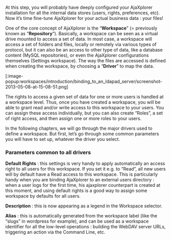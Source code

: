At this step, you will probably have deeply configured your AjaXplorer installation for all the internal data stores (users, rights, preferences, etc). Now it’s time fine-tune AjaXplorer for your actual business data : your files!

One of the core concept of AjaXplorer is the “**Workspace**” (= previously known as “**Repository**“).  Basically, a workspace can be seen as a virtual drive mounted to access a set of data. In most case, a workspace will access a set of folders and files, locally or remotely via various types of protocol, but it can also be an access to other type of data, like a database content (MySQL repositories), or even the AjaXplorer configurations themselves (Settings workspace). The way the files are accessed is defined when creating the workspace, by choosing a “**Driver**” to map the data.

 [:image-popup:workspaces/introduction/binding_to_an_ldapad_server/screenshot-2013-05-08-at-15-08-51.png]

The rights to access a given set of data for one or more users is handled at a workspace level. Thus, once you have created a workspace, you will be able to grant read and/or write access to this workspace to your users. You can assign these access individually, but you can also create “Roles”, a set of right access, and then assign one or more roles to your users.

In the following chapters, we will go through the major drivers used to define a workspace. But first, let’s go through some common parameters you will have to set up, whatever the driver you select.

### Parameters common to all drivers
**Default Rights** : this settings is very handy to apply automatically an access right to all users for this workspace. If you set it e.g. to “Read”, all new users will by default have a Read access to this workspace. This is particularly handy when you are binding AjaXplorer to an external users directory : when a user logs for the first time, his ajaxplorer counterpart is created at this moment, and using default rights is a good way to assign some workspace by defaults for all users.

**Description** : this is now appearing as a legend in the Workspace selector.

**Alias** : this is automatically generated from the workspace label (like the “slugs” in wordpress for example), and can be used as a workspace identifier for all the low-level operations : building the WebDAV server URLs, triggering an action via the Command Line, etc.
